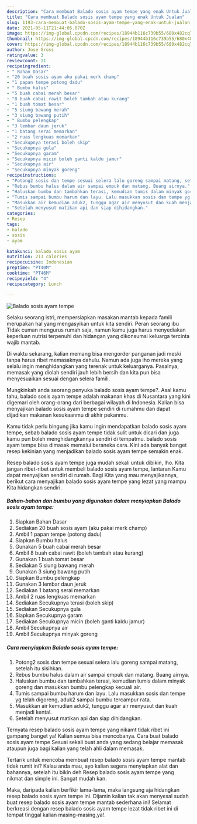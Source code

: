 ```yaml
---
description: "Cara membuat Balado sosis ayam tempe yang enak Untuk Jualan"
title: "Cara membuat Balado sosis ayam tempe yang enak Untuk Jualan"
slug: 1193-cara-membuat-balado-sosis-ayam-tempe-yang-enak-untuk-jualan
date: 2021-05-11T21:44:05.070Z
image: https://img-global.cpcdn.com/recipes/18944b116c739b55/680x482cq70/balado-sosis-ayam-tempe-foto-resep-utama.jpg
thumbnail: https://img-global.cpcdn.com/recipes/18944b116c739b55/680x482cq70/balado-sosis-ayam-tempe-foto-resep-utama.jpg
cover: https://img-global.cpcdn.com/recipes/18944b116c739b55/680x482cq70/balado-sosis-ayam-tempe-foto-resep-utama.jpg
author: Jose Gross
ratingvalue: 3
reviewcount: 11
recipeingredient:
- " Bahan Dasar"
- "20 buah sosis ayam aku pakai merk champ"
- "1 papan tempe potong dadu"
- " Bumbu halus"
- "5 buah cabai merah besar"
- "8 buah cabai rawit boleh tambah atau kurang"
- "1 buah tomat besar"
- "5 siung bawang merah"
- "3 siung bawang putih"
- " Bumbu pelengkap"
- "3 lembar daun jeruk"
- "1 batang serai memarkan"
- "2 ruas lengkuas memarkan"
- "Secukupnya terasi boleh skip"
- "Secukupnya gula"
- "Secukupnya garam"
- "Secukupnya micin boleh ganti kaldu jamur"
- "Secukupnya air"
- "Secukupnya minyak goreng"
recipeinstructions:
- "Potong2 sosis dan tempe sesuai selera lalu goreng sampai matang, setelah itu sisihkan."
- "Rebus bumbu halus dalam air sampai empuk dan matang. Buang airnya."
- "Haluskan bumbu dan tambahkan terasi, kemudian tumis dalam minyak goreng dan masukkan bumbu pelengkap kecuali air."
- "Tumis sampai bumbu harum dan layu. Lalu masukkan sosis dan tempe yg telah digoreng, aduk2 sampai bumbu tercampur rata."
- "Masukkan air kemudian aduk2, tunggu agar air menyusut dan kuah menjadi kental."
- "Setelah menyusut matikan api dan siap dihidangkan."
categories:
- Resep
tags:
- balado
- sosis
- ayam

katakunci: balado sosis ayam 
nutrition: 213 calories
recipecuisine: Indonesian
preptime: "PT40M"
cooktime: "PT46M"
recipeyield: "4"
recipecategory: Lunch

---
```



![Balado sosis ayam tempe](https://img-global.cpcdn.com/recipes/18944b116c739b55/680x482cq70/balado-sosis-ayam-tempe-foto-resep-utama.jpg)

Selaku seorang istri, mempersiapkan masakan mantab kepada famili merupakan hal yang mengasyikan untuk kita sendiri. Peran seorang ibu Tidak cuman mengurus rumah saja, namun kamu juga harus menyediakan keperluan nutrisi terpenuhi dan hidangan yang dikonsumsi keluarga tercinta wajib mantab.

Di waktu  sekarang, kalian memang bisa mengorder panganan jadi meski tanpa harus ribet memasaknya dahulu. Namun ada juga lho mereka yang selalu ingin menghidangkan yang terenak untuk keluarganya. Pasalnya, memasak yang diolah sendiri jauh lebih bersih dan kita pun bisa menyesuaikan sesuai dengan selera famili. 



Mungkinkah anda seorang penyuka balado sosis ayam tempe?. Asal kamu tahu, balado sosis ayam tempe adalah makanan khas di Nusantara yang kini digemari oleh orang-orang dari berbagai wilayah di Indonesia. Kalian bisa menyajikan balado sosis ayam tempe sendiri di rumahmu dan dapat dijadikan makanan kesukaanmu di akhir pekanmu.

Kamu tidak perlu bingung jika kamu ingin mendapatkan balado sosis ayam tempe, sebab balado sosis ayam tempe tidak sulit untuk dicari dan juga kamu pun boleh menghidangkannya sendiri di tempatmu. balado sosis ayam tempe bisa dimasak memalui beraneka cara. Kini ada banyak banget resep kekinian yang menjadikan balado sosis ayam tempe semakin enak.

Resep balado sosis ayam tempe juga mudah sekali untuk dibikin, lho. Kita jangan ribet-ribet untuk membeli balado sosis ayam tempe, lantaran Kamu dapat menyajikan sendiri di rumah. Bagi Kita yang mau menyajikannya, berikut cara menyajikan balado sosis ayam tempe yang lezat yang mampu Kita hidangkan sendiri.

<!--inarticleads1-->

##### Bahan-bahan dan bumbu yang digunakan dalam menyiapkan Balado sosis ayam tempe:

1. Siapkan  Bahan Dasar
1. Sediakan 20 buah sosis ayam (aku pakai merk champ)
1. Ambil 1 papan tempe (potong dadu)
1. Siapkan  Bumbu halus
1. Gunakan 5 buah cabai merah besar
1. Ambil 8 buah cabai rawit (boleh tambah atau kurang)
1. Gunakan 1 buah tomat besar
1. Sediakan 5 siung bawang merah
1. Gunakan 3 siung bawang putih
1. Siapkan  Bumbu pelengkap
1. Gunakan 3 lembar daun jeruk
1. Sediakan 1 batang serai memarkan
1. Ambil 2 ruas lengkuas memarkan
1. Sediakan Secukupnya terasi (boleh skip)
1. Sediakan Secukupnya gula
1. Siapkan Secukupnya garam
1. Sediakan Secukupnya micin (boleh ganti kaldu jamur)
1. Ambil Secukupnya air
1. Ambil Secukupnya minyak goreng




<!--inarticleads2-->

##### Cara menyiapkan Balado sosis ayam tempe:

1. Potong2 sosis dan tempe sesuai selera lalu goreng sampai matang, setelah itu sisihkan.
1. Rebus bumbu halus dalam air sampai empuk dan matang. Buang airnya.
1. Haluskan bumbu dan tambahkan terasi, kemudian tumis dalam minyak goreng dan masukkan bumbu pelengkap kecuali air.
1. Tumis sampai bumbu harum dan layu. Lalu masukkan sosis dan tempe yg telah digoreng, aduk2 sampai bumbu tercampur rata.
1. Masukkan air kemudian aduk2, tunggu agar air menyusut dan kuah menjadi kental.
1. Setelah menyusut matikan api dan siap dihidangkan.




Ternyata resep balado sosis ayam tempe yang nikamt tidak ribet ini gampang banget ya! Kalian semua bisa mencobanya. Cara buat balado sosis ayam tempe Sesuai sekali buat anda yang sedang belajar memasak ataupun juga bagi kalian yang telah ahli dalam memasak.

Tertarik untuk mencoba membuat resep balado sosis ayam tempe mantab tidak rumit ini? Kalau anda mau, ayo kalian segera menyiapkan alat dan bahannya, setelah itu bikin deh Resep balado sosis ayam tempe yang nikmat dan simple ini. Sangat mudah kan. 

Maka, daripada kalian berfikir lama-lama, maka langsung aja hidangkan resep balado sosis ayam tempe ini. Dijamin kalian tak akan menyesal sudah buat resep balado sosis ayam tempe mantab sederhana ini! Selamat berkreasi dengan resep balado sosis ayam tempe lezat tidak ribet ini di tempat tinggal kalian masing-masing,ya!.

